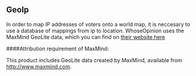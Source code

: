 GeoIp
---------------------------------------------------------------------

In order to map IP addresses of voters onto a world map, it is neccesary
to use a database of mappings from ip to location. WhoseOpinion uses the
MaxMind GeoLite data, which you can find on [their website here]

[their website here]:http://www.maxmind.com



####Attribution requirement of MaxMind:

This product includes GeoLite data created by MaxMind, available from 
<a href="http://www.maxmind.com">http://www.maxmind.com</a>.
